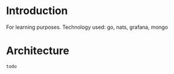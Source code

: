 # Introduction

For learning purposes. Technology used: go, nats, grafana, mongo

# Architecture
```
todo
```
